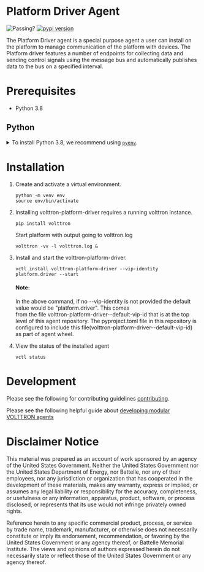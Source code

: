 # Platform Driver Agent

![Passing?](https://github.com/eclipse-volttron/volttron-platform-driver/actions/workflows/run-tests.yml/badge.svg)
[![pypi version](https://img.shields.io/pypi/v/volttron-platform-driver.svg)](https://pypi.org/project/volttron-platform-driver/)


The Platform Driver agent is a special purpose agent a user can install on the platform to manage communication of the platform with devices. The Platform driver features a number of endpoints for collecting data and sending control signals using the message bus and automatically publishes data to the bus on a specified interval.

# Prerequisites

* Python 3.8

## Python

<details>
<summary>To install Python 3.8, we recommend using <a href="https://github.com/pyenv/pyenv"><code>pyenv</code></a>.</summary>

```bash
# install pyenv
git clone https://github.com/pyenv/pyenv ~/.pyenv

# setup pyenv (you should also put these three lines in .bashrc or similar)
export PATH="${HOME}/.pyenv/bin:${PATH}"
export PYENV_ROOT="${HOME}/.pyenv"
eval "$(pyenv init -)"

# install Python 3.8
pyenv install 3.8.10

# make it available globally
pyenv global system 3.8.10
```
</details>

# Installation

  1. Create and activate a virtual environment.

     ```shell
     python -m venv env
     source env/bin/activate
     ```

  2. Installing volttron-platform-driver requires a running volttron instance.

     ```shell
     pip install volttron
     ```    
     Start platform with output going to volttron.log
     ```shell
     volttron -vv -l volttron.log &
     ```

  3. Install and start the volttron-platform-driver.

     ```shell
     vctl install volttron-platform-driver --vip-identity platform.driver --start
     ```
     #### Note:
      In the above command, if no --vip-identity is not provided the default value would be "platform.driver". This comes  
      from the file volttron-platform-driver-<version>-default-vip-id that is at the top level of this agent repository. The 
      pyproject.toml file in this repository is configured to include this file(volttron-platform-driver-<version>-default-vip-id) 
      as part of agent wheel. 


  4. View the status of the installed agent
    
     ```shell
     vctl status
     ```

# Development

Please see the following for contributing guidelines [contributing](https://github.com/eclipse-volttron/volttron-core/blob/develop/CONTRIBUTING.md).

Please see the following helpful guide about [developing modular VOLTTRON agents](https://github.com/eclipse-volttron/volttron-core/blob/develop/DEVELOPING_ON_MODULAR.md)


# Disclaimer Notice

This material was prepared as an account of work sponsored by an agency of the
United States Government.  Neither the United States Government nor the United
States Department of Energy, nor Battelle, nor any of their employees, nor any
jurisdiction or organization that has cooperated in the development of these
materials, makes any warranty, express or implied, or assumes any legal
liability or responsibility for the accuracy, completeness, or usefulness or any
information, apparatus, product, software, or process disclosed, or represents
that its use would not infringe privately owned rights.

Reference herein to any specific commercial product, process, or service by
trade name, trademark, manufacturer, or otherwise does not necessarily
constitute or imply its endorsement, recommendation, or favoring by the United
States Government or any agency thereof, or Battelle Memorial Institute. The
views and opinions of authors expressed herein do not necessarily state or
reflect those of the United States Government or any agency thereof.
